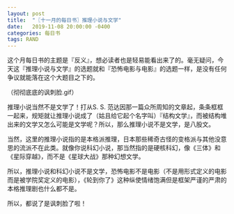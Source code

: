 ```yaml
---
layout: post
title:  "〖十一月的每日书〗推理小说与文学"
date:   2019-11-08 20:00:00 -0400
categories: 每日书
tags: RAND
---
```


这个月每日书的主题是『反义』，想必读者也是轻易能看出来了的。毫无疑问，今天这『推理小说与文学』的选题就和『恐怖电影与电影』的选题一样，是没有任何争议就能落在这个大题目之下的。

（彻彻底底的讽刺脸.gif）

推理小说当然不是文学了！打从S. S. 范达因那一篇众所周知的文章起，条条框框一起来，规矩就让推理小说成了（姑且给它起个名字叫）『结构文学』，而被结构堆出来的文学又怎么可能是文学呢？所以，那么推理小说不是文学，是八股文。

当然，这里的推理小说指的是本格派推理，日本那些稀奇古怪的变格派与其他没意思的流派不在此类。就像你说科幻小说，那当然指的是硬核科幻，像《三体》和《星际穿越》，而不是《星球大战》那种幻想文学。

所以，推理小说和科幻小说不是文学，恐怖电影不是电影（不是用形式定义的电影而是被学院奖定义的电影），《轮到你了》这种纵使情绪饱满但是框架严谨的严肃的本格推理剧也什么都不是。

所以，都说了是讽刺脸了啦！